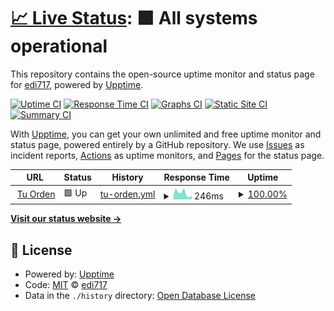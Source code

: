 # [📈 Live Status](https://demo.upptime.js.org): <!--live status--> **🟩 All systems operational**

This repository contains the open-source uptime monitor and status page for [edi717](https://demo.upptime.js.org), powered by [Upptime](https://github.com/upptime/upptime).

[![Uptime CI](https://github.com/edi717/upptime/workflows/Uptime%20CI/badge.svg)](https://github.com/edi717/upptime/actions?query=workflow%3A%22Uptime+CI%22)
[![Response Time CI](https://github.com/edi717/upptime/workflows/Response%20Time%20CI/badge.svg)](https://github.com/edi717/upptime/actions?query=workflow%3A%22Response+Time+CI%22)
[![Graphs CI](https://github.com/edi717/upptime/workflows/Graphs%20CI/badge.svg)](https://github.com/edi717/upptime/actions?query=workflow%3A%22Graphs+CI%22)
[![Static Site CI](https://github.com/edi717/upptime/workflows/Static%20Site%20CI/badge.svg)](https://github.com/edi717/upptime/actions?query=workflow%3A%22Static+Site+CI%22)
[![Summary CI](https://github.com/edi717/upptime/workflows/Summary%20CI/badge.svg)](https://github.com/edi717/upptime/actions?query=workflow%3A%22Summary+CI%22)

With [Upptime](https://upptime.js.org), you can get your own unlimited and free uptime monitor and status page, powered entirely by a GitHub repository. We use [Issues](https://github.com/edi717/upptime/issues) as incident reports, [Actions](https://github.com/edi717/upptime/actions) as uptime monitors, and [Pages](https://demo.upptime.js.org) for the status page.

<!--start: status pages-->
<!-- This summary is generated by Upptime (https://github.com/upptime/upptime) -->
<!-- Do not edit this manually, your changes will be overwritten -->
<!-- prettier-ignore -->
| URL | Status | History | Response Time | Uptime |
| --- | ------ | ------- | ------------- | ------ |
| <img alt="" src="https://favicons.githubusercontent.com/tuorden.com.co" height="13"> [Tu Orden](https://tuorden.com.co) | 🟩 Up | [tu-orden.yml](https://github.com/edi717/upptime/commits/HEAD/history/tu-orden.yml) | <details><summary><img alt="Response time graph" src="./graphs/tu-orden/response-time-week.png" height="20"> 246ms</summary><br><a href="https://edi717.github.io/upptime/history/tu-orden"><img alt="Response time 431" src="https://img.shields.io/endpoint?url=https%3A%2F%2Fraw.githubusercontent.com%2Fedi717%2Fupptime%2FHEAD%2Fapi%2Ftu-orden%2Fresponse-time.json"></a><br><a href="https://edi717.github.io/upptime/history/tu-orden"><img alt="24-hour response time 159" src="https://img.shields.io/endpoint?url=https%3A%2F%2Fraw.githubusercontent.com%2Fedi717%2Fupptime%2FHEAD%2Fapi%2Ftu-orden%2Fresponse-time-day.json"></a><br><a href="https://edi717.github.io/upptime/history/tu-orden"><img alt="7-day response time 246" src="https://img.shields.io/endpoint?url=https%3A%2F%2Fraw.githubusercontent.com%2Fedi717%2Fupptime%2FHEAD%2Fapi%2Ftu-orden%2Fresponse-time-week.json"></a><br><a href="https://edi717.github.io/upptime/history/tu-orden"><img alt="30-day response time 662" src="https://img.shields.io/endpoint?url=https%3A%2F%2Fraw.githubusercontent.com%2Fedi717%2Fupptime%2FHEAD%2Fapi%2Ftu-orden%2Fresponse-time-month.json"></a><br><a href="https://edi717.github.io/upptime/history/tu-orden"><img alt="1-year response time 431" src="https://img.shields.io/endpoint?url=https%3A%2F%2Fraw.githubusercontent.com%2Fedi717%2Fupptime%2FHEAD%2Fapi%2Ftu-orden%2Fresponse-time-year.json"></a></details> | <details><summary><a href="https://edi717.github.io/upptime/history/tu-orden">100.00%</a></summary><a href="https://edi717.github.io/upptime/history/tu-orden"><img alt="All-time uptime 99.95%" src="https://img.shields.io/endpoint?url=https%3A%2F%2Fraw.githubusercontent.com%2Fedi717%2Fupptime%2FHEAD%2Fapi%2Ftu-orden%2Fuptime.json"></a><br><a href="https://edi717.github.io/upptime/history/tu-orden"><img alt="24-hour uptime 100.00%" src="https://img.shields.io/endpoint?url=https%3A%2F%2Fraw.githubusercontent.com%2Fedi717%2Fupptime%2FHEAD%2Fapi%2Ftu-orden%2Fuptime-day.json"></a><br><a href="https://edi717.github.io/upptime/history/tu-orden"><img alt="7-day uptime 100.00%" src="https://img.shields.io/endpoint?url=https%3A%2F%2Fraw.githubusercontent.com%2Fedi717%2Fupptime%2FHEAD%2Fapi%2Ftu-orden%2Fuptime-week.json"></a><br><a href="https://edi717.github.io/upptime/history/tu-orden"><img alt="30-day uptime 99.76%" src="https://img.shields.io/endpoint?url=https%3A%2F%2Fraw.githubusercontent.com%2Fedi717%2Fupptime%2FHEAD%2Fapi%2Ftu-orden%2Fuptime-month.json"></a><br><a href="https://edi717.github.io/upptime/history/tu-orden"><img alt="1-year uptime 99.95%" src="https://img.shields.io/endpoint?url=https%3A%2F%2Fraw.githubusercontent.com%2Fedi717%2Fupptime%2FHEAD%2Fapi%2Ftu-orden%2Fuptime-year.json"></a></details>

<!--end: status pages-->

[**Visit our status website →**](https://demo.upptime.js.org)

## 📄 License

- Powered by: [Upptime](https://github.com/upptime/upptime)
- Code: [MIT](./LICENSE) © [edi717](https://demo.upptime.js.org)
- Data in the `./history` directory: [Open Database License](https://opendatacommons.org/licenses/odbl/1-0/)
